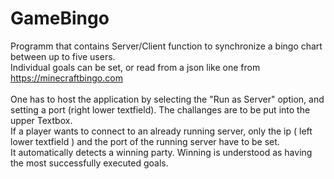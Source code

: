 # GameBingo

Programm that contains Server/Client function to synchronize a bingo chart between up to five users. <br>
Individual goals can be set, or read from a json like one from https://minecraftbingo.com <br><br>
One has to host the application by selecting the "Run as Server" option, and setting a port (right lower textfield). The challanges are to be put into the upper Textbox.<br>
If a player wants to connect to an already running server, only the ip ( left lower textfield ) and the port of the running server have to be set. <br>
It automatically detects a winning party. Winning is understood as having the most successfully executed goals.<br><br>
